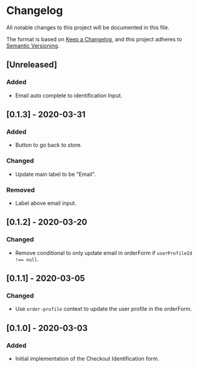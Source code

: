 # Changelog
All notable changes to this project will be documented in this file.

The format is based on [Keep a Changelog](https://keepachangelog.com/en/1.0.0/),
and this project adheres to [Semantic Versioning](https://semver.org/spec/v2.0.0.html).

## [Unreleased]
### Added
- Email auto complete to identification Input.

## [0.1.3] - 2020-03-31
### Added
- Button to go back to store.

### Changed
- Update main label to be "Email".

### Removed
- Label above email input.

## [0.1.2] - 2020-03-20
### Changed
- Remove conditional to only update email in orderForm if `userProfileId !== null`.

## [0.1.1] - 2020-03-05
### Changed
- Use `order-profile` context to update the user profile in the orderForm.

## [0.1.0] - 2020-03-03
### Added
- Initial implementation of the Checkout Identification form.
